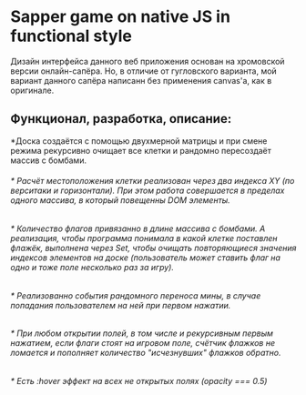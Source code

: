 # Sapper game on native JS in functional style

Дизайн интерфейса данного веб приложения основан на хромовской версии онлайн-сапёра.
Но, в отличие от гугловского варианта, мой вариант данного сапёра написанн 
без применения canvas'a, как в оригинале.

  ## Функционал, разработка, описание:

*Доска создаётся с помощью двухмерной матрицы и при смене режима рекурсивно очищает все клетки и рандомно пересоздаёт массив с бомбами.

###### *  Расчёт местоположения клетки реализован через два индекса XY (по верситаки и горизонтали). При этом работа совершается в пределах одного массива, в который повещенны DOM элементы.

###### * Количество флагов привязанно в длине массива с бомбами. А реализация, чтобы программа понимала в какой клетке поставлен флажёк, выполнена через Set, чтобы очищать повторяющиеся значения индексов элементов на доске (пользователь может ставить флаг на одно и тоже поле несколько раз за игру).

###### * Реализованно события рандомного переноса мины, в случае попадания пользователем на ней при первом нажатии.

###### * При любом открытии полей, в том числе и рекурсивным первым нажатием, если флаги стоят на игровом поле, счётчик флажков не ломается и пополняет количество "исчезнувших" флажков обратно.

###### * Есть :hover эффект на всех не открытых полях (opacity === 0.5)


